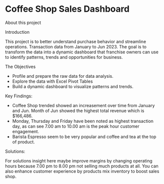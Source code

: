 # Coffee Shop Sales Dashboard

About this project

Introduction

This project is to better understand purchase behavior and streamline operations. Transaction data from January to Jun 2023. The goal is to transform the data into a dynamic dashboard that franchise owners can use to identify patterns, trends and opportunities for business.

The Objectives
- Profile and prepare the raw data for data analysis.
- Explore the data with Excel Pivot Tables
- Build a dynamic dashboard to visualize patterns and trends.

Key Findings:
- Coffee Shop trended showed an increasement over time from January and Jun. Month of Jun showed the highest total revenue which is $166,486.
- Monday, Thursday and Friday have been noted as highest transaction day, as can see 7.00 am to 10.00 am is the peak hour customer engagement.
- Barista Espresso seem to be very popular and coffee and tea at the top of product.

Solutions:

For solutions insight here maybe improve margins by changing operating hours because 7.00 pm to 8.00 pm not selling much products at all. You can also enhance customer experience by products mix inventory to boost sales shop.
